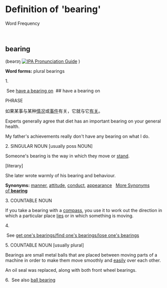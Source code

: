 # Definition of 'bearing'

Word Frequency

     

[](https://www.facebook.com/sharer.php?u=https%3A%2F%2Fwww.collinsdictionary.com%2Fdictionary%2Fenglish%2Fbearing "Share this page on Facebook")[](https://twitter.com/intent/tweet?url=https%3A%2F%2Fwww.collinsdictionary.com%2Fdictionary%2Fenglish%2Fbearing&via=collinsdict "Share this page on Twitter")

## bearing

[](https://blog.collinsdictionary.com/the-history-of-cobuild/#collocations "Powered by Cobuild")

(beərɪŋ [![IPA Pronunciation Guide](https://www.collinsdictionary.com/external/images/info.png?version=4.0.259)](https://blog.collinsdictionary.com/ipa-pronunciation-guide-cobuild/ "IPA Pronunciation Guide") )

**Word forms:** plural bearings

1. 

 See [have a bearing on](https://www.collinsdictionary.com/dictionary/english/have-a-bearing-on "Definition of have a bearing on")
 ## have a bearing on

[](https://blog.collinsdictionary.com/the-history-of-cobuild/#collocations "Powered by Cobuild")

PHRASE

‎如果某事‎‎与‎[](https://www.collinsdictionary.com/dictionary/english/bearing "Definition of bearing")‎某种‎[‎情况‎](https://www.collinsdictionary.com/dictionary/english/situation "Definition of situation")‎或‎[‎事件‎](https://www.collinsdictionary.com/dictionary/english/event "Definition of event")‎有关，它就与它‎[‎有关‎](https://www.collinsdictionary.com/dictionary/english/relevant "Definition of relevant")‎。‎

Experts generally agree that diet has an important bearing on your general health. 

My father's achievements really don't have any bearing on what I do.

2. SINGULAR NOUN [usually poss NOUN]

Someone's bearing is the way in which they move or [stand](https://www.collinsdictionary.com/dictionary/english/stand "Definition of stand").

[literary]

She later wrote warmly of his bearing and behaviour. 

**Synonyms:** [manner](https://www.collinsdictionary.com/dictionary/english/manner "Definition of manner"), [attitude](https://www.collinsdictionary.com/dictionary/english/attitude "Definition of attitude"), [conduct](https://www.collinsdictionary.com/dictionary/english/conduct "Definition of conduct"), [appearance](https://www.collinsdictionary.com/dictionary/english/appearance "Definition of appearance")   [More Synonyms of **bearing**](https://www.collinsdictionary.com/dictionary/english-thesaurus/bearing#bearing__1 "Synonyms of bearing")

3. COUNTABLE NOUN

If you take a bearing with a [compass](https://www.collinsdictionary.com/dictionary/english/compass "Definition of compass"), you use it to work out the direction in which a particular place [lies](https://www.collinsdictionary.com/dictionary/english/lie "Definition of lies") or in which something is moving.

4. 

 See [get one's bearings/find one's bearings/lose one's bearings](https://www.collinsdictionary.com/dictionary/english/get-ones-bearings-find-ones-bearings-lose-ones-bearings "Definition of get one's bearings/find one's bearings/lose one's
bearings")

5. COUNTABLE NOUN [usually plural]

Bearings are small metal balls that are placed between moving parts of a machine in order to make them move smoothly and [easily](https://www.collinsdictionary.com/dictionary/english/easily "Definition of easily") over each other.

An oil seal was replaced, along with both front wheel bearings. 

6.  See also [ball bearing](https://www.collinsdictionary.com/dictionary/english/ball-bearing "Definition of ball bearing")